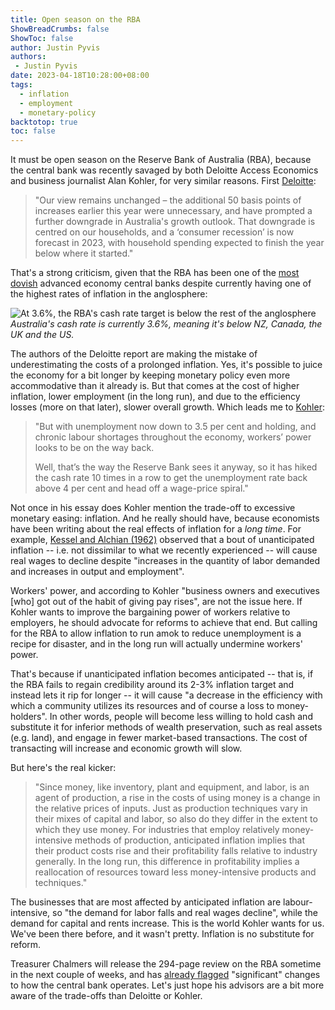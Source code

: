 ```yaml
---
title: Open season on the RBA
ShowBreadCrumbs: false
ShowToc: false
author: Justin Pyvis
authors: 
 - Justin Pyvis
date: 2023-04-18T10:28:00+08:00
tags:
  - inflation
  - employment
  - monetary-policy
backtotop: true
toc: false
---
```

It must be open season on the Reserve Bank of Australia (RBA), because the central bank was recently savaged by both Deloitte Access Economics and business journalist Alan Kohler, for very similar reasons. First [Deloitte](https://www.news.com.au/finance/economy/australian-economy/rbas-unnecessary-rate-rises-slammed-by-experts-as-consumer-recession-looms/news-story/316c8eac93ae81ebd480c63aa8620113):

> "Our view remains unchanged – the additional 50 basis points of increases earlier this year were unnecessary, and have prompted a further downgrade in Australia's growth outlook. That downgrade is centred on our households, and a ‘consumer recession’ is now forecast in 2023, with household spending expected to finish the year below where it started."

That's a strong criticism, given that the RBA has been one of the [most dovish](https://www.rba.gov.au/chart-pack/interest-rates.html) advanced economy central banks despite currently having one of the highest rates of inflation in the anglosphere:

![At 3.6%, the RBA's cash rate target is below the rest of the anglosphere](/images/central-bank-rates-mar-23.jpg) *Australia's cash rate is currently 3.6%, meaning it's below NZ, Canada, the UK and the US.*

The authors of the Deloitte report are making the mistake of underestimating the costs of a prolonged inflation. Yes, it's possible to juice the economy for a bit longer by keeping monetary policy even more accommodative than it already is. But that comes at the cost of higher inflation, lower employment (in the long run), and due to the efficiency losses (more on that later), slower overall growth. Which leads me to [Kohler](https://thenewdaily.com.au/finance/2023/04/17/unemployment-unions-technology-kohler/):

> "But with unemployment now down to 3.5 per cent and holding, and chronic labour shortages throughout the economy, workers’ power looks to be on the way back.
> 
> Well, that’s the way the Reserve Bank sees it anyway, so it has hiked the cash rate 10 times in a row to get the unemployment rate back above 4 per cent and head off a wage-price spiral."

Not once in his essay does Kohler mention the trade-off to excessive monetary easing: inflation. And he really should have, because economists have been writing about the real effects of inflation for a *long time*. For example, [Kessel and Alchian (1962)](https://www.journals.uchicago.edu/doi/abs/10.1086/258714?journalCode=jpe) observed that a bout of unanticipated inflation -- i.e. not dissimilar to what we recently experienced -- will cause real wages to decline despite "increases in the quantity of labor demanded and increases in output and employment". 

Workers' power, and according to Kohler "business owners and executives [who] got out of the habit of giving pay rises", are not the issue here. If Kohler wants to improve the bargaining power of workers relative to employers, he should advocate for reforms to achieve that end. But calling for the RBA to allow inflation to run amok to reduce unemployment is a recipe for disaster, and in the long run will actually undermine workers' power.

That's because if unanticipated inflation becomes anticipated -- that is, if the RBA fails to regain credibility around its 2-3% inflation target and instead lets it rip for longer -- it will cause "a decrease in
the efficiency with which a community utilizes its resources and of course a loss to money-holders". In other words, people will become less willing to hold cash and substitute it for inferior methods of wealth preservation, such as real assets (e.g. land), and engage in fewer market-based transactions. The cost of transacting will increase and economic growth will slow.

But here's the real kicker:

> "Since money, like inventory, plant and equipment, and labor, is an agent of production, a rise in the costs of using money is a change in the relative prices of inputs. Just as production techniques vary in their mixes of capital and labor, so also do they differ in the extent to which they use money. For industries that employ relatively money-intensive methods of production, anticipated inflation implies that their product costs rise
and their profitability falls relative to industry generally. In the long run, this difference in profitability implies a reallocation of resources toward less money-intensive products and techniques."

The businesses that are most affected by anticipated inflation are labour-intensive, so "the demand for labor falls and real wages decline", while the demand for capital and rents increase. This is the world Kohler wants for us. We've been there before, and it wasn't pretty. Inflation is no substitute for reform. 

Treasurer Chalmers will release the 294-page review on the RBA sometime in the next couple of weeks, and has [already flagged](https://www.afr.com/policy/economy/chalmers-says-reserve-bank-overhaul-will-be-significant-20230417-p5d13f) "significant" changes to how the central bank operates. Let's just hope his advisors are a bit more aware of the trade-offs than Deloitte or Kohler.